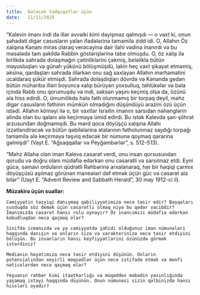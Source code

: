 ```yaml
---
title:  Gələcək tədqiqatlar üçün
date:   21/11/2025
---
```


“Kalevin imanı indi də illər əvvəlki kimi dəyişməz qalmışdı — o vaxt ki, onun şəhadəti digər casusların yalan ifadələrinə tamamilə zidd idi. O, Allahın Öz xalqına Kənanı miras olaraq verəcəyinə dair ilahi vədinə inanırdı və bu məsələdə tam şəkildə Rəbbin göstərişlərinə tabe olmuşdu. O, öz xalqı ilə birlikdə səhrada dolaşmağın çətinliklərini çəkmiş, beləliklə bütün məyusluqları və günah yükünü bölüşmüşdü, lakin heç vaxt şikayət etməmiş, əksinə, qardaşları səhrada ölərkən onu sağ saxlayan Allahın mərhəmətini ucaldaraq şükür etmişdi. Səhrada dolaşdıqları dövrdə və Kənanda gedən bütün müharibə illəri boyunca xalqı bürüyən yoxsulluq, təhlükələr və bəla içində Rəbb onu qorumuşdu və indi, səksən yaşını keçmiş olsa da, özünü əla hiss edirdi. O, ümumilikdə hələ fəth olunmamış bir torpaq deyil, məhz digər casusların fəthinin mümkün olmadığını düşündüyü ərazini özü üçün istədi. Allahın köməyi ilə o, bir vaxtlar İsrailin imanını sarsıdan nəhənglərin əlində olan bu qalanı ələ keçirməyə ümid edirdi. Bu istək Kalevdə şan-şöhrət arzusundan doğmamışdı. Bu mərd qoca döyüşçü xalqına Allahı izzətləndirəcək və bütün qəbilələrinə atalarının fətholunmaz saydığı torpağı tamamilə ələ keçirməyə təşviq edəcək bir nümunə qoymaq qərarına gəlmişdi” (Vayt E. “Ağsaqqallar və Peyğəmbərlər”, s. 512–513).

“Məhz Allaha olan iman Kalevə cəsarət verdi, onu insan qorxusundan qorudu və doğru olanı müdafiə edərkən onu cəsarətli və sarsılmaz etdi. Eyni gücə, səmavi orduların qüdrətli Rəhbərinə arxalanaraq, hər bir həqiqi çarmıx döyüşçüsü aşılmaz görünən maneələri dəf etmək üçün güc və cəsarət ala bilər” (Uayt E. “Advent Review and Sabbath Herald”, 30 may 1912-ci il).

**Müzakirə üçün suallar:**

`Cəmiyyətin təzyiqi danışmaq qabiliyyətimizə necə təsir edir? Başqaları susduqda söz demək üçün cəsarətli olmaq niyə bu qədər vacibdir? İmanımızda cəsarət hansı rolu oynayır? Öz inancımızı müdafiə edərkən kobudluqdan necə qaçmaq olar?`

`Sinifdə icmanızda və ya cəmiyyətdə şahidi olduğunuz iman nümunələri haqqında danışın və onların sizə və xarakterinizə necə təsir etdiyini bölüşün. Bu insanların hansı keyfiyyətlərini özünüzdə görmək istərdiniz?`

`Medianın həyatımıza necə təsir etdiyini düşünün. Onların potensialından xeyirli məqsədlər üçün necə istifadə etmək və mənfi nəticələrdən necə qaçmaq olar?`

`Yeşuanın rəhbər kimi itaətkarlığı və müqəddəs məbədin yaxınlığında yaşamaq istəyi haqqında düşünün. Onun nümunəsi sizin qəlbinizdə hansı hissləri oyadır?`